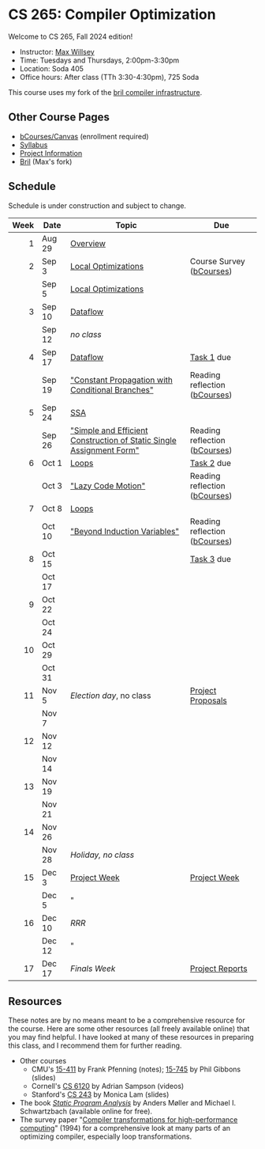 # CS 265: Compiler Optimization

Welcome to CS 265, Fall 2024 edition!

- Instructor: [Max Willsey](https://mwillsey.com)
- Time: Tuesdays and Thursdays, 2:00pm-3:30pm 
- Location: Soda 405
- Office hours: After class (TTh 3:30-4:30pm), 725 Soda

This course uses my fork
 of the [bril compiler infrastructure](https://github.com/mwillsey/bril/).


## Other Course Pages

- [bCourses/Canvas](https://bcourses.berkeley.edu/courses/1538171) (enrollment required)
- [Syllabus](./syllabus.md)
- [Project Information](./project.md)
- [Bril](https://github.com/mwillsey/bril/) (Max's fork)

## Schedule 

Schedule is under construction and subject to change.

| Week | Date   | Topic                                                                                             | Due                                                 |
|-----:|--------|---------------------------------------------------------------------------------------------------|-----------------------------------------------------|
|    1 | Aug 29 | [Overview](lessons/00-overview.md)                                                                |                                                     |
|    2 | Sep 3  | [Local Optimizations](lessons/01-local-opt.md)                                                    | Course Survey ([bCourses][])                        |
|      | Sep 5  | [Local Optimizations](lessons/01-local-opt.md)                                                    |                                                     |
|    3 | Sep 10 | [Dataflow](lessons/02-dataflow.md)                                                                |                                                     |
|      | Sep 12 | _no class_                                                                                        |                                                     |
|    4 | Sep 17 | [Dataflow](lessons/02-dataflow.md)                                                                | [Task 1](lessons/01-local-opt.md#task) due          |
|      | Sep 19 | ["Constant Propagation with Conditional Branches"](./reading/sparse-conditional-constant-prop.md) | Reading reflection ([bCourses][])                   |
|    5 | Sep 24 | [SSA](lessons/03-ssa.md)                                                                          |                                                     |
|      | Sep 26 | ["Simple and Efficient Construction of Static Single Assignment Form"](./reading/braun-ssa.md)    | Reading reflection ([bCourses][])                   |
|    6 | Oct 1  | [Loops](lessons/04-loops.md)                                                                      | [Task 2](lessons/02-dataflow.md#task) due           |
|      | Oct 3  | ["Lazy Code Motion"](./reading/lazy-code-motion.md)                                               | Reading reflection ([bCourses][])                   |
|    7 | Oct 8  | [Loops](./lessons/04-loops.md#induction-variables)                                                |                                                     |
|      | Oct 10 | ["Beyond Induction Variables"](./reading/beyond-induction-variables.md)                           | Reading reflection ([bCourses][])                   |
|    8 | Oct 15 |                                                                                                   | [Task 3](lessons/04-loops.md#task) due              |
|      | Oct 17 |                                                                                                   |                                                     |
|    9 | Oct 22 |                                                                                                   |                                                     |
|      | Oct 24 |                                                                                                   |                                                     |
|   10 | Oct 29 |                                                                                                   |                                                     |
|      | Oct 31 |                                                                                                   |                                                     |
|   11 | Nov 5  | _Election day_, no class                                                                          | [Project Proposals](./project.md#project-proposals) |
|      | Nov 7  |                                                                                                   |                                                     |
|   12 | Nov 12 |                                                                                                   |                                                     |
|      | Nov 14 |                                                                                                   |                                                     |
|   13 | Nov 19 |                                                                                                   |                                                     |
|      | Nov 21 |                                                                                                   |                                                     |
|   14 | Nov 26 |                                                                                                   |                                                     |
|      | Nov 28 | _Holiday, no class_                                                                               |                                                     |
|   15 | Dec 3  | [Project Week](./project.md#project-week)                                                         | [Project Week](./project.md#project-week)           |
|      | Dec 5  | "                                                                                                 |                                                     |
|   16 | Dec 10 | _RRR_                                                                                             |                                                     |
|      | Dec 12 | "                                                                                                 |                                                     |
|   17 | Dec 17 | _Finals Week_                                                                                     | [Project Reports](./project.md#project-report)      |

## Resources

These notes are by no means meant to be a comprehensive resource for the course.
Here are some other resources
 (all freely available online)
 that you may find helpful.
I have looked at many of these resources in preparing this class,
 and I recommend them for further reading.

- Other courses
  - CMU's
     [15-411](https://www.cs.cmu.edu/~fp/courses/15411-f14/schedule.html) by Frank Pfenning (notes);
     [15-745](http://www.cs.cmu.edu/afs/cs/academic/class/15745-s19/www/syllabus.html) by Phil Gibbons (slides)
  - Cornell's [CS 6120](https://www.cs.cornell.edu/courses/cs6120/) 
    by Adrian Sampson (videos)
  - Stanford's [CS 243](https://suif.stanford.edu/~courses/cs243/)
    by Monica Lam (slides)
- The book _[Static Program Analysis](https://cs.au.dk/~amoeller/spa/)_  by Anders Møller and Michael I. Schwartzbach 
  (available online for free).
- The survey paper "[Compiler transformations for high-performance computing](https://dl.acm.org/doi/10.1145/197405.197406)" (1994)
  for a comprehensive look at many parts of an optimizing compiler, especially loop transformations.

[bCourses]: https://bcourses.berkeley.edu/courses/1538171